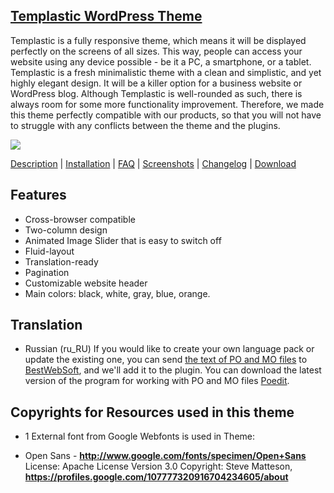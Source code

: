 <a href="http://bestwebsoft.com/products/templastic/" target=_blank> Templastic WordPress Theme</a>
-------------------------------------

Templastic is a fully responsive theme, which means it will be displayed perfectly on the screens of all sizes. This way, people can access your website using any device possible - be it a PC, a smartphone, or a tablet. Templastic is a fresh minimalistic theme with a clean and simplistic, and yet highly elegant design. It will be a killer option for a business website or WordPress blog.  Although Templastic is well-rounded as such, there is always room for some more functionality improvement. Therefore, we made this theme perfectly compatible with our products, so that you will not have to struggle with any conflicts between the theme and the plugins.

<img src="http://bestwebsoft.com/wp-content/uploads/2015/01/xtemplastic-wp-banner.jpg.pagespeed.ic.3mH2CXUf00.jpg" />

<a href="http://bestwebsoft.com/products/templastic/description" target=_blank>Description</a> | 
<a href="http://bestwebsoft.com/products/templastic/installation" target=_blank>Installation</a> | 
<a href="http://bestwebsoft.com/products/templastic/faq" target=_blank>FAQ</a> | 
<a href="http://bestwebsoft.com/products/templastic/screenshots" target=_blank>Screenshots</a> | 
<a href="http://bestwebsoft.com/products/templastic/changelog" target=_blank>Changelog</a> | 
<a href="http://bestwebsoft.com/products/templastic/download" target=_blank>Download</a>


Features
-----------------------------
* Cross-browser compatible
* Two-column design
* Animated Image Slider that is easy to switch off
* Fluid-layout
* Translation-ready
* Pagination
* Customizable website header
* Main colors: black, white, gray, blue, orange.

Translation
----------------------------
* Russian (ru_RU)
If you would like to create your own language pack or update the existing one, you can send <a href="http://codex.wordpress.org/Translating_WordPress" target="_blank">the text of PO and MO files</a> to <a href="http://support.bestwebsoft.com" target="_blank">BestWebSoft</a>, and we'll add it to the plugin. You
can download the latest version of the program for working with PO and MO files <a href="http://www.poedit.net/download.php" target="_blank">Poedit</a>.

Copyrights for Resources used in this theme
---------------------------------
* 1 External font from Google Webfonts is used in Theme:
- Open Sans - <strong>http://www.google.com/fonts/specimen/Open+Sans</strong>
License: Apache License Version 3.0
Copyright: Steve Matteson, <strong>https://profiles.google.com/107777320916704234605/about</strong>
